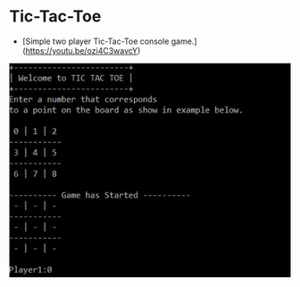 # Tic-Tac-Toe
- [Simple two player Tic-Tac-Toe console game.] (https://youtu.be/ozi4C3wavcY)

![alt text](https://github.com/esenbekov/TicTacToe/blob/master/board.JPG)
